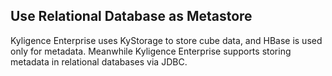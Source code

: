 ## Use Relational Database as Metastore

Kyligence Enterprise uses KyStorage to store cube data, and HBase is used only for metadata. Meanwhile Kyligence Enterprise supports storing metadata in relational databases via JDBC.